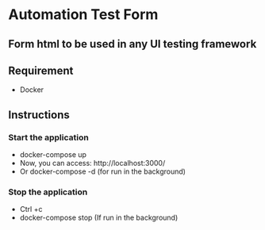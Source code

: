 # Automation Test Form
## Form html to be used in any UI testing framework

## Requirement
* Docker

## Instructions

### Start the application 
* docker-compose up
* Now, you can access: http://localhost:3000/
* Or docker-compose -d (for run in the background)

### Stop the application 
* Ctrl +c
* docker-compose stop (If run in the background)


